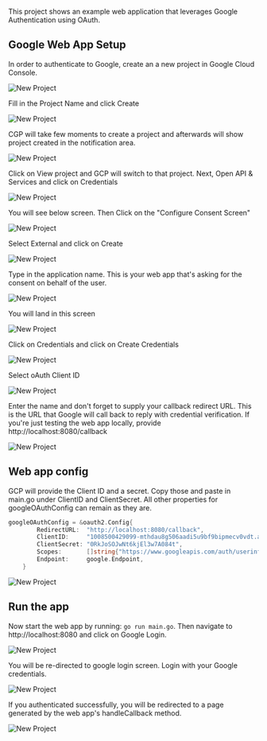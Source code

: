This project shows an example web application that leverages Google Authentication using OAuth. 

## Google Web App Setup

In order to authenticate to Google, create an a new project in Google Cloud Console.

![New Project](./static/1.png)

Fill in the Project Name and click Create

![New Project](./static/2.png)

CGP will take few moments to create a project and afterwards will show project created in the notification area.

![New Project](./static/3.png)

Click on View project and GCP will switch to that project. Next, Open API & Services and click on Credentials

![New Project](./static/4.png)

You will see below screen. Then Click on the "Configure Consent Screen"

![New Project](./static/5.png)


Select External and click on Create

![New Project](./static/6.png)


Type in the application name. This is your web app that's asking for the consent on behalf of the user.

![New Project](./static/7.png)


You will land in this screen

![New Project](./static/8.png)

Click on Credentials and click on Create Credentials

![New Project](./static/9.png)


Select oAuth Client ID

![New Project](./static/10.png)

Enter the name and don't forget to supply your callback redirect URL. This is the URL that Google will call back to reply with credential verification. If you're just testing the web app locally, provide http://localhost:8080/callback

![New Project](./static/11.png)

## Web app config

GCP will provide the Client ID and a secret. Copy those and paste in main.go under ClientID and ClientSecret. All other properties for googleOAuthConfig can remain as they are.

```go
googleOAuthConfig = &oauth2.Config{
		RedirectURL:  "http://localhost:8080/callback",
		ClientID:     "1008500429099-mthdau8g506aadi5u9bf9bipmecv0vdt.apps.googleusercontent.com",
		ClientSecret: "0RkJoSOJwNt6kjEl3w7A084t",
		Scopes:       []string{"https://www.googleapis.com/auth/userinfo.email"},
		Endpoint:     google.Endpoint,
	}
```

![New Project](./static/12.png)

## Run the app

Now start the web app by running: `go run main.go`. Then navigate to http://localhost:8080 and click on Google Login. 

![New Project](./static/13.png)



You will be re-directed to google login screen. Login with your Google credentials. 

![New Project](./static/14.png)


If you authenticated successfully, you will be redirected to a page generated by the web app's handleCallback method. 

![New Project](./static/15.png)













